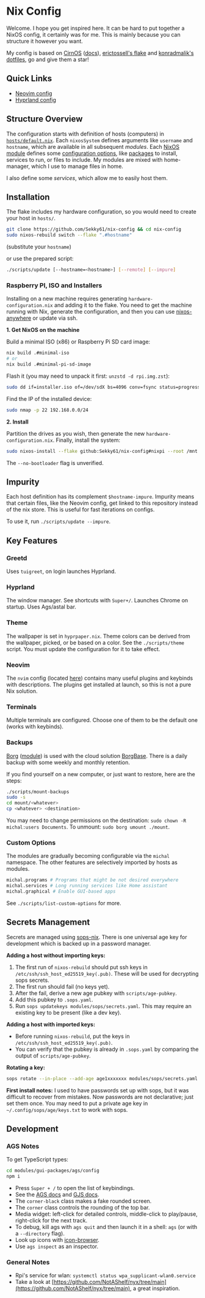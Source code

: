 # Nix Config

Welcome. I hope you get inspired here.
It can be hard to put together a NixOS config, it certainly was for me. This is mainly because you can structure it however you want.

My config is based on [CirnOS](https://github.com/end-4/CirnOS) ([docs](https://end-4.github.io/dots-hyprland-wiki/en/i-i/02usage/)), [erictossell's flake](https://github.com/erictossell/nixflakes) and [konradmalik's dotfiles](https://github.com/konradmalik/dotfiles/tree/main), go and give them a star!

## Quick Links

- [Neovim config](modules/nvim/init.lua)
- [Hyprland config](modules/hyprland/)

## Structure Overview

The configuration starts with definition of hosts (computers) in [`hosts/default.nix`](hosts/default.nix).
Each `nixosSystem` defines arguments like `username` and `hostname`, which are available in all subsequent *modules*.
Each [NixOS module](https://nixos.wiki/wiki/NixOS_modules) defines some [configuration options](https://search.nixos.org/options), like [packages](https://search.nixos.org/packages) to install, services to run, or files to include.
My modules are mixed with home-manager, which I use to manage files in home.

I also define some *services*, which allow me to easily host them.

## Installation

The flake includes my hardware configuration, so you would need to create your host in `hosts/`.

```bash
git clone https://github.com/Sekky61/nix-config && cd nix-config
sudo nixos-rebuild switch --flake ".#hostname"
```
(substitute your `hostname`)

or use the prepared script:

```bash
./scripts/update [--hostname=<hostname>] [--remote] [--impure]
```

### Raspberry PI, ISO and Installers

Installing on a new machine requires generating `hardware-configuration.nix` and adding it to the flake. You need to get the machine running with Nix, generate the configuration, and then you can use [nixos-anywhere](https://github.com/nix-community/nixos-anywhere) or update via ssh.

**1. Get NixOS on the machine**

Build a minimal ISO (x86) or Raspberry Pi SD card image:
```bash
nix build .#minimal-iso
# or
nix build .#minimal-pi-sd-image
```

Flash it (you may need to unpack it first: `unzstd -d rpi.img.zst`):
```bash
sudo dd if=installer.iso of=/dev/sdX bs=4096 conv=fsync status=progress
```

Find the IP of the installed device:
```bash
sudo nmap -p 22 192.168.0.0/24
```

**2. Install**

Partition the drives as you wish, then generate the new `hardware-configuration.nix`. Finally, install the system:
```bash
sudo nixos-install --flake github:Sekky61/nix-config#nixpi --root /mnt --no-bootloader
```
The `--no-bootloader` flag is unverified.

## Impurity

Each host definition has its complement `$hostname-impure`.
Impurity means that certain files, like the Neovim config, get linked to this repository instead of the nix store. This is useful for fast iterations on configs.

To use it, run `./scripts/update --impure`.

## Key Features

### Greetd
Uses `tuigreet`, on login launches Hyprland.

### Hyprland
The window manager. See shortcuts with `Super+/`.
Launches Chrome on startup. Uses Ags/astal bar.

### Theme
The wallpaper is set in `hyprpaper.nix`.
Theme colors can be derived from the wallpaper, picked, or be based on a color.
See the `./scripts/theme` script. You must update the configuration for it to take effect.

### Neovim
The `nvim` config (located [here](modules/nvim/init.lua)) contains many useful plugins and keybinds with descriptions. The plugins get installed at launch, so this is not a pure Nix solution.

### Terminals
Multiple terminals are configured. Choose one of them to be the default one (works with keybinds).

### Backups
[Borg](https://borgbackup.readthedocs.io/en/stable/) ([module](modules/borg.nix)) is used with the cloud solution [BorgBase](https://www.borgbase.com/). There is a daily backup with some weekly and monthly retention.

If you find yourself on a new computer, or just want to restore, here are the steps:
```bash
./scripts/mount-backups
sudo -s
cd mount/<whatever>
cp <whatever> <destination>
```
You may need to change permissions on the destination: `sudo chown -R michal:users Documents`.
To unmount: `sudo borg umount ./mount`.

### Custom Options
The modules are gradually becoming configurable via the `michal` namespace. The other features are selectively imported by hosts as modules.

```nix
michal.programs # Programs that might be not desired everywhere
michal.services # Long running services like Home assistant
michal.graphical # Enable GUI-based apps
```

See `./scripts/list-custom-options` for more.

## Secrets Management

Secrets are managed using [sops-nix](https://github.com/Mic92/sops-nix). There is one universal age key for development which is backed up in a password manager.

**Adding a host without importing keys:**
1. The first run of `nixos-rebuild` should put ssh keys in `/etc/ssh/ssh_host_ed25519_key(.pub)`. These will be used for decrypting sops secrets.
2. The first run should fail (no keys yet).
3. After the fail, derive a new age pubkey with `scripts/age-pubkey`.
4. Add this pubkey to `.sops.yaml`.
5. Run `sops updatekeys modules/sops/secrets.yaml`. This may require an existing key to be present (like a dev key).

**Adding a host with imported keys:**
- Before running `nixos-rebuild`, put the keys in `/etc/ssh/ssh_host_ed25519_key(.pub)`.
- You can verify that the pubkey is already in `.sops.yaml` by comparing the output of `scripts/age-pubkey`.

**Rotating a key:**
```bash
sops rotate --in-place --add-age age1xxxxxxx modules/sops/secrets.yaml
```

**First install notes:**
I used to have passwords set up with sops, but it was difficult to recover from mistakes. Now passwords are not declarative; just set them once. You may need to put a private age key in `~/.config/sops/age/keys.txt` to work with sops.

## Development

### AGS Notes

To get TypeScript types:
```bash
cd modules/gui-packages/ags/config
npm i
```

- Press `Super + /` to open the list of keybindings.
- See the [AGS docs](https://aylur.github.io/ags/) and [GJS docs](https://gjs.guide/).
- The `corner-black` class makes a fake rounded screen.
- The `corner` class controls the rounding of the top bar.
- Media widget: left-click for detailed controls, middle-click to play/pause, right-click for the next track.
- To debug, kill ags with `ags quit` and then launch it in a shell: `ags` (or with a `--directory` flag).
- Look up icons with [icon-browser](https://github.com/Aylur/icon-browser/tree/main).
- Use `ags inspect` as an inspector.

### General Notes
- Rpi's service for wlan: `systemctl status wpa_supplicant-wlan0.service`
- Take a look at [https://github.com/NotAShelf/nyx/tree/main](https://github.com/NotAShelf/nyx/tree/main), a great inspiration.
